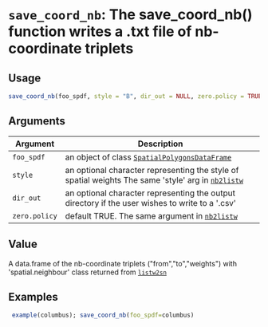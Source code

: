 # `save_coord_nb`: The save_coord_nb() function writes a .txt file of nb-coordinate triplets

## Usage

```r
save_coord_nb(foo_spdf, style = "B", dir_out = NULL, zero.policy = TRUE)
```


## Arguments

Argument      |Description
------------- |----------------
```foo_spdf```     |     an object of class [`SpatialPolygonsDataFrame`](SpatialPolygonsDataFrame.html)
```style```     |     an optional character representing the style of spatial weights The same 'style' arg in [`nb2listw`](nb2listw.html)
```dir_out```     |     an optional character representing the output directory if the user wishes to write to a '.csv'
```zero.policy```     |     default TRUE. The same argument in [`nb2listw`](nb2listw.html)

## Value


 A data.frame of the nb-coordinate triplets ("from","to","weights") with 'spatial.neighbour' class returned from [`listw2sn`](listw2sn.html) 


## Examples

```r 
 example(columbus); save_coord_nb(foo_spdf=columbus)
 ``` 

